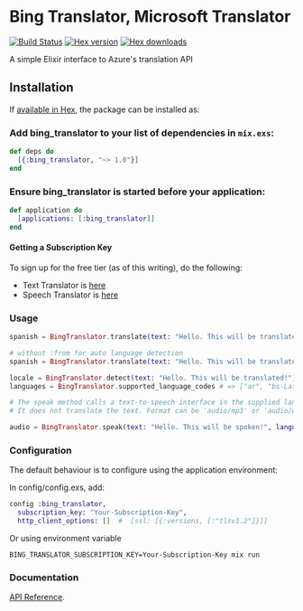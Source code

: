 # Bing Translator, Microsoft Translator

[![Build Status](http://img.shields.io/travis/ikeikeikeike/bing_translator.svg?style=flat-square)](http://travis-ci.org/ikeikeikeike/bing_translator)
[![Hex version](https://img.shields.io/hexpm/v/bing_translator.svg "Hex version")](https://hex.pm/packages/bing_translator)
[![Hex downloads](https://img.shields.io/hexpm/dt/bing_translator.svg "Hex downloads")](https://hex.pm/packages/bing_translator)

A simple Elixir interface to Azure's translation API

## Installation

If [available in Hex](https://hex.pm/docs/publish), the package can be installed as:

### Add bing_translator to your list of dependencies in `mix.exs`:

```elixir
def deps do
  [{:bing_translator, "~> 1.0"}]
end
```

### Ensure bing_translator is started before your application:

```elixir
def application do
  [applications: [:bing_translator]]
end
```

#### Getting a Subscription Key

To sign up for the free tier (as of this writing), do the following:

- Text Translator is [here](http://docs.microsofttranslator.com/text-translate.html)
- Speech Translator is [here](http://docs.microsofttranslator.com/speech-translate.html)

### Usage

```elixir
spanish = BingTranslator.translate(text: "Hello. This will be translated!", from: "en", to: "es")

# without :from for auto language detection
spanish = BingTranslator.translate(text: "Hello. This will be translated!", to: "es")

locale = BingTranslator.detect(text: "Hello. This will be translated!") # => "en"
languages = BingTranslator.supported_language_codes # => ["ar", "bs-Latn", "bg", "ca", "zh-CHS",,,,,]

# The speak method calls a text-to-speech interface in the supplied language.
# It does not translate the text. Format can be 'audio/mp3' or 'audio/wav'

audio = BingTranslator.speak(text: "Hello. This will be spoken!", language: :en, format: "audio/mp3", options: "MaxQuality")
```

### Configuration

The default behaviour is to configure using the application environment:

In config/config.exs, add:

```elixir
config :bing_translator,
  subscription_key: "Your-Subscription-Key",
  http_client_options: []  #  [ssl: [{:versions, [:"tlsv1.2"]}]]
```

Or using environment variable
```shell
BING_TRANSLATOR_SUBSCRIPTION_KEY=Your-Subscription-Key mix run
```

### Documentation

[API Reference](http://hexdocs.pm/bing_translator/api-reference.html).
